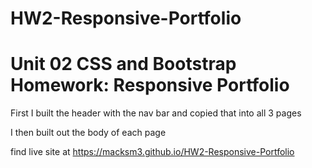# HW2-Responsive-Portfolio
# Unit 02 CSS and Bootstrap Homework: Responsive Portfolio

First I built the header with the nav bar and copied that into all 3 pages

I then built out the body of each page

find live site at https://macksm3.github.io/HW2-Responsive-Portfolio 



